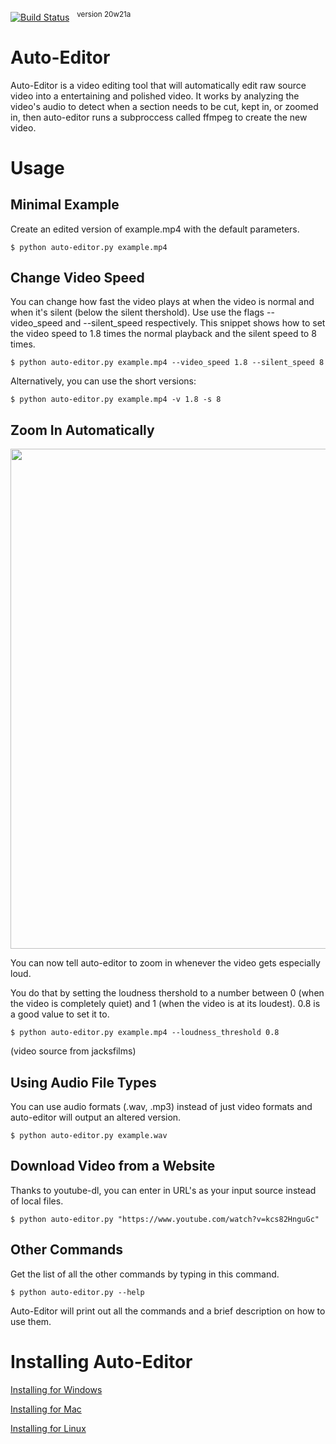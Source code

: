 [![Build Status](https://travis-ci.com/WyattBlue/auto-editor.svg?branch=master)](https://travis-ci.com/WyattBlue/auto-editor)
 &nbsp;&nbsp;<sup>version 20w21a
# Auto-Editor
Auto-Editor is a video editing tool that will automatically edit raw source video into a entertaining and polished video.
It works by analyzing the video's audio to detect when a section needs to be cut, kept in, or zoomed in, then auto-editor runs a subproccess called ffmpeg to create the new video.

# Usage
## Minimal Example

Create an edited version of example.mp4 with the default parameters.
```console
$ python auto-editor.py example.mp4
```

## Change Video Speed

You can change how fast the video plays at when the video is normal and when it's silent (below the silent thershold). Use use the flags --video_speed and --silent_speed respectively. This snippet shows how to set the video speed to 1.8 times the normal playback and the silent speed to 8 times.

```console
$ python auto-editor.py example.mp4 --video_speed 1.8 --silent_speed 8
```

Alternatively, you can use the short versions:

```console
$ python auto-editor.py example.mp4 -v 1.8 -s 8
```

## Zoom In Automatically
<p align="center">
  <img src="/github%20resources/auto_zoom_demo.gif" width="800">
</p>

You can now tell auto-editor to zoom in whenever the video gets especially loud. 

You do that by setting the loudness thershold to a number between 0 (when the video is completely quiet) and 1 (when the video is at its loudest). 0.8 is a good value to set it to.

```console
$ python auto-editor.py example.mp4 --loudness_threshold 0.8
```

(video source from jacksfilms)

## Using Audio File Types

You can use audio formats (.wav, .mp3) instead of just video formats and auto-editor will output an altered version.

```console
$ python auto-editor.py example.wav
```

## Download Video from a Website

Thanks to youtube-dl, you can enter in URL's as your input source instead of local files.

```console
$ python auto-editor.py "https://www.youtube.com/watch?v=kcs82HnguGc"
```

## Other Commands

Get the list of all the other commands by typing in this command.

```console
$ python auto-editor.py --help
```

Auto-Editor will print out all the commands and a brief description on how to use them.


# Installing Auto-Editor
[Installing for Windows](/github%20resources/install_win.md)

[Installing for Mac](/github%20resources/install_mac.md)

[Installing for Linux](/github%20resources/install_lin.md)

